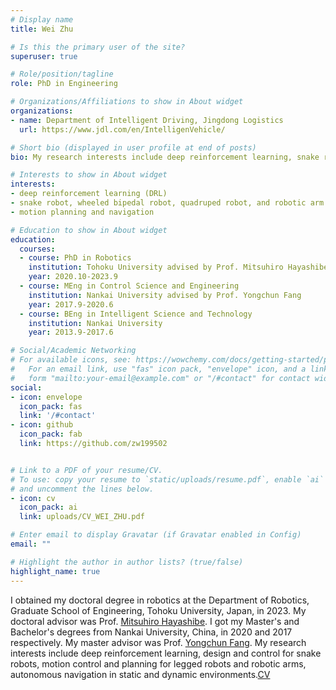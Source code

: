 ```yaml
---
# Display name
title: Wei Zhu

# Is this the primary user of the site?
superuser: true

# Role/position/tagline
role: PhD in Engineering

# Organizations/Affiliations to show in About widget
organizations:
- name: Department of Intelligent Driving, Jingdong Logistics
  url: https://www.jdl.com/en/IntelligenVehicle/

# Short bio (displayed in user profile at end of posts)
bio: My research interests include deep reinforcement learning, snake robot, wheeled bipedal robot, robotic arm, quadruped robot, and autonomous navigation.

# Interests to show in About widget
interests:
- deep reinforcement learning (DRL)
- snake robot, wheeled bipedal robot, quadruped robot, and robotic arm
- motion planning and navigation

# Education to show in About widget
education:
  courses:
  - course: PhD in Robotics
    institution: Tohoku University advised by Prof. Mitsuhiro Hayashibe
    year: 2020.10-2023.9
  - course: MEng in Control Science and Engineering
    institution: Nankai University advised by Prof. Yongchun Fang
    year: 2017.9-2020.6
  - course: BEng in Intelligent Science and Technology
    institution: Nankai University
    year: 2013.9-2017.6

# Social/Academic Networking
# For available icons, see: https://wowchemy.com/docs/getting-started/page-builder/#icons
#   For an email link, use "fas" icon pack, "envelope" icon, and a link in the
#   form "mailto:your-email@example.com" or "/#contact" for contact widget.
social:
- icon: envelope
  icon_pack: fas
  link: '/#contact'
- icon: github
  icon_pack: fab
  link: https://github.com/zw199502


# Link to a PDF of your resume/CV.
# To use: copy your resume to `static/uploads/resume.pdf`, enable `ai` icons in `params.toml`, 
# and uncomment the lines below.
- icon: cv
  icon_pack: ai
  link: uploads/CV_WEI_ZHU.pdf

# Enter email to display Gravatar (if Gravatar enabled in Config)
email: ""

# Highlight the author in author lists? (true/false)
highlight_name: true
---
```

I obtained my doctoral degree in robotics at the Department of Robotics, Graduate School of Engineering, Tohoku University, Japan, in 2023. My doctoral advisor was Prof. [Mitsuhiro Hayashibe](http://neuro.mech.tohoku.ac.jp/). I got my Master's and Bachelor's degrees from Nankai University, China, in 2020 and 2017 respectively. My master advisor was Prof. [Yongchun Fang](https://aien.nankai.edu.cn/2021/1108/c28086a418492/page.htm). My research interests include deep reinforcement learning, design and control for snake robots, motion control and planning for legged robots and robotic arms, autonomous navigation in static and dynamic environments.[CV](uploads/CV_WEI_ZHU.pdf)


